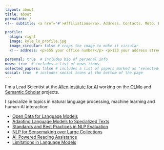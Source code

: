 ```yaml
---
layout: about
title: about
permalink: /
<!-- subtitle: <a href='#'>Affiliations</a>. Address. Contacts. Moto. Etc. -->

profile:
  align: right
  image: kyle_lo_profile.jpg
  image_circular: false # crops the image to make it circular
  <!-- address: <p>555 your office number</p> <p>123 your address street</p> <p>Your City, State 12345</p> -->

personal: true  # includes bio of personal info
news: true  # includes a list of news items
selected_papers: false # includes a list of papers marked as "selected={true}"
social: true  # includes social icons at the bottom of the page
---
```


I'm a Lead Scientist at the [Allen Institute for AI](https://allenai.org/) working on the [OLMo](https://allenai.org/olmo) and [Semantic Scholar](https://www.semanticscholar.org/research/research-team) projects.
<!-- for scientific research assistance  -->

I specialize in topics in natural language processing, machine learning and human-AI interaction:
* [Open Data for Language Models](/projects/1_project)
* [Adapting Language Models to Specialized Texts](/projects/2_project)
* [Standards and Best Practices in NLP Evaluation](/projects/3_project)
* [NLP for Sensemaking over Large Collections](/projects/4_project)
* [AI-Powered Reading Assistance](/projects/5_project)
* [Limitations in Language Models](/projects/6_project)

<!-- Reading long, technical documents is hard, even for experienced scholars. How can AI assistance help? -->
 <!-- we make them more accessible by automatically transforming papers into dynamic web documents with helpful interactive features?  -->





<!-- I've also worked as a statistician / data scientist in Seattle and an applied probability researcher at [Academia Sinica](https://www.sinica.edu.tw/en) in Taiwan.  I graduated in 2015 with an MS in [Statistics from the University of Washington](https://www.stat.washington.edu/). -->

<!--  Write your biography here. Tell the world about yourself. Link to your favorite [subreddit](http://reddit.com). You can put a picture in, too. The code is already in, just name your picture `prof_pic.jpg` and put it in the `img/` folder. Put your address / P.O. box / other info right below your picture. You can also disable any these elements by editing `profile` property of the YAML header of your `_pages/about.md`. Edit `_bibliography/papers.bib` and Jekyll will render your [publications page](/al-folio/publications/) automatically. Link to your social media connections, too. This theme is set up to use [Font Awesome icons](http://fortawesome.github.io/Font-Awesome/) and [Academicons](https://jpswalsh.github.io/academicons/), like the ones below. Add your Facebook, Twitter, LinkedIn, Google Scholar, or just disable all of them. -->
